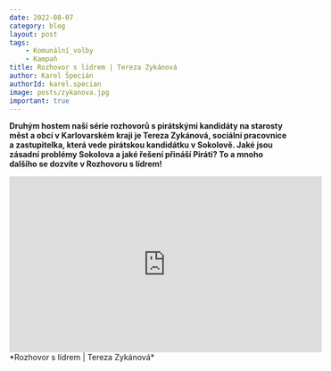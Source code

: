 ```yaml
---
date: 2022-08-07
category: blog
layout: post
tags:
    - Komunální_volby
    - Kampaň
title: Rozhovor s lídrem | Tereza Zykánová
author: Karel Špecián
authorId: karel.specian
image: posts/zykanova.jpg
important: true
---
```

**Druhým hostem naší série rozhovorů s pirátskými kandidáty na starosty měst a obcí v Karlovarském kraji je Tereza Zykánová, sociální pracovnice a zastupitelka, která vede pirátskou kandidátku v Sokolově. Jaké jsou zásadní problémy Sokolova a jaké řešení přináší Piráti? To a mnoho dalšího se dozvíte v Rozhovoru s lídrem!**

<iframe width="560" height="315" src="https://www.youtube.com/embed/N0ThdPY-PXI" frameborder="0" allow="accelerometer; autoplay; clipboard-write; encrypted-media; gyroscope; picture-in-picture" allowfullscreen></iframe> *Rozhovor s lídrem | Tereza Zykánová*
